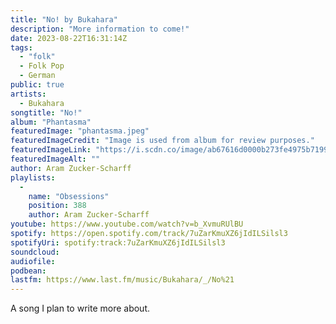 ```yaml
---
title: "No! by Bukahara"
description: "More information to come!"
date: 2023-08-22T16:31:14Z
tags:
  - "folk"
  - Folk Pop
  - German
public: true
artists:
  - Bukahara
songtitle: "No!"
album: "Phantasma"
featuredImage: "phantasma.jpeg"
featuredImageCredit: "Image is used from album for review purposes."
featuredImageLink: "https://i.scdn.co/image/ab67616d0000b273fe4975b7199b0e4250e321f0"
featuredImageAlt: ""
author: Aram Zucker-Scharff
playlists:
  -
    name: "Obsessions"
    position: 388
    author: Aram Zucker-Scharff
youtube: https://www.youtube.com/watch?v=b_XvmuRUlBU
spotify: https://open.spotify.com/track/7uZarKmuXZ6jIdILSilsl3
spotifyUri: spotify:track:7uZarKmuXZ6jIdILSilsl3
soundcloud:
audiofile:
podbean:
lastfm: https://www.last.fm/music/Bukahara/_/No%21
---
```


A song I plan to write more about.
		